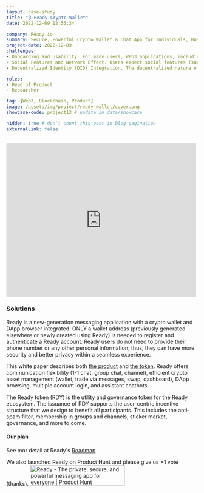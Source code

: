 ```yaml
---
layout: case-study
title: "₿ Ready Crypto Wallet"
date: 2022-12-09 12:56:34

company: Ready.io
summary: Secure, Powerful Crypto Wallet & Chat App for Individuals, Businesses, Everyone and Individuals.
project-date: 2022-12-09
challenges:
- Onboarding and Usability. For many users, Web3 applications, including crypto messaging apps, are complex due to concepts like wallets, keys, and tokens. The onboarding process can be intimidating for non-technical users. Web3 applications require users to manage wallets, private keys, and digital assets, which can be daunting for users not familiar with these concepts.
- Social Features and Network Effect. Users expect social features (such as groups, friend lists, or status updates) in messaging apps. Achieving network effects is crucial for adoption, but the decentralized nature of Web3 makes it harder to implement such features without relying on central servers.
- Decentralized Identity (DID) Integration. The decentralized nature of Web3 means users don’t rely on centralized login systems (like Google or Facebook). Instead, decentralized identity solutions require handling cryptographic identities, which can be cumbersome.

roles:
- Head of Product
- Researcher

tag: [Web3, Blockchain, Product]
image: /assets/img/project/ready-wallet/cover.png
showcase-code: project13 # update in data/showcase

hidden: true # don't count this post in blog pagination
externalLink: false
---
```


<iframe style="border: none;" src="https://cards.producthunt.com/cards/posts/365008?v=1" width="500" height="405" frameborder="0" scrolling="no" allowfullscreen></iframe>

### Solutions

Ready is a new-generation messaging application with a crypto wallet and DApp browser integrated. ONLY a wallet address (previously generated elsewhere or newly created using Ready) is needed to register and authenticate a Ready account. Ready users do not need to provide their phone number or any other personal information; thus, they can have more security and better privacy within a seamless experience. 

This white paper describes both [the product](https://ready.io/whitepaper/product-026aed46b4eb448cbc94ac0bf7f07560) and [the token](https://ready.io/whitepaper/token-5631222ac17f4bd88052fed833edd623). Ready offers communication flexibility (1-1 chat, group chat, channel), efficient crypto asset management (wallet, trade via messages, swap, dashboard), DApp browsing, multiple account login, and assistant chatbots. 

The Ready token (RDY) is the utility and governance token for the Ready ecosystem. The issuance of RDY supports the user-centric incentive structure that we design to benefit all participants. This includes the anti-spam filter, membership in groups and channels, sticker market, governance, and more to come. 

#### Our plan

See mor detail at Ready's [Roadmap](https://ready.io/whitepaper/Roadmap-e768f599c6a74cd8afa6e56da7742299)

We also launched Ready on Product Hunt and please give us +1 vote (thanks).
<a href="https://www.producthunt.com/posts/ready-3?embed=true&utm_source=badge-featured&utm_medium=badge&utm_souce=badge-ready&#0045;3" target="_blank"><img src="https://api.producthunt.com/widgets/embed-image/v1/featured.svg?post_id=365008&theme=light" alt="Ready - The&#0032;private&#0044;&#0032;secure&#0044;&#0032;and&#0032;powerful&#0032;messaging&#0032;app&#0032;for&#0032;everyone | Product Hunt" style="width: 250px; height: 54px;" width="250" height="54" /></a>

